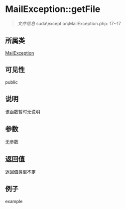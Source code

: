 # MailException::getFile



> *文件信息* suda\exception\MailException.php: 17~17

## 所属类 

[MailException](../MailException.md)

## 可见性

 public 

## 说明

该函数暂时无说明


## 参数


无参数


## 返回值

返回值类型不定


## 例子

example